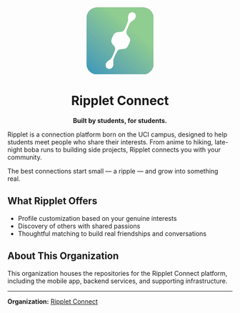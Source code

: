 <div align="center">
  <img src="../assets/icon.png" alt="Ripplet Connect" width="150"/>
  <h1>Ripplet Connect</h1>
  <p><strong>Built by students, for students.</strong></p>
</div>

Ripplet is a connection platform born on the UCI campus, designed to help students meet people who share their interests. From anime to hiking, late-night boba runs to building side projects, Ripplet connects you with your community.

The best connections start small — a ripple — and grow into something real.

## What Ripplet Offers

- Profile customization based on your genuine interests
- Discovery of others with shared passions
- Thoughtful matching to build real friendships and conversations

## About This Organization

This organization houses the repositories for the Ripplet Connect platform, including the mobile app, backend services, and supporting infrastructure.

---

**Organization:** [Ripplet Connect](https://github.com/RippletConnect)
